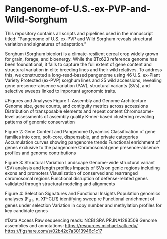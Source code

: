 # Pangenome-of-U.S.-ex-PVP-and-Wild-Sorghum
This repository contains all scripts and pipelines used in the manuscript titled:
“Pangenome of U.S. ex-PVP and Wild Sorghum reveals structural variation and signatures of adaptation.”

Sorghum (Sorghum bicolor) is a climate-resilient cereal crop widely grown for grain, forage, and bioenergy. While the BTx623 reference genome has been foundational, it fails to capture the full extent of gene content and structural variation in elite breeding lines and their wild relatives.
To address this, we constructed a long-read-based pangenome using 46 U.S. ex-Plant Variety Protected (ex-PVP) sorghum lines and 25 wild accessions, revealing gene presence–absence variation (PAV), structural variants (SVs), and selective sweeps linked to important agronomic traits.

#Figures and Analyses
Figure 1: Assembly and Genome Architecture
Genome size, gene counts, and contiguity metrics across accessions
Distribution of transposable elements and repeat content
Chromosome-level assessments of assembly quality
K-mer-based clustering revealing patterns of genomic conservation

Figure 2: Gene Content and Pangenome Dynamics
Classification of gene families into core, soft-core, dispensable, and private categories
Accumulation curves showing pangenome trends
Functional enrichment of genes exclusive to the pangenome
Chromosomal gene presence–absence profiles and genome contributions

Figure 3: Structural Variation Landscape
Genome-wide structural variant (SV) analysis and length profiles
Impacts of SVs on genic regions including exons and promoters
Visualization of conserved and rearranged chromosomal regions
Functional disruption of defense-related genes validated through structural modeling and alignments

Figure 4: Selection Signatures and Functional Insights
Population genomics analyses (F<sub>ST</sub>, π, XP-CLR) identifying sweep re
Functional enrichment of genes under selection
Variation in copy number and methylation profiles for key candidate genes

#Data Access
Raw sequencing reads: NCBI SRA PRJNA1283509
Genome assemblies and annotations:
https://resources.michael.salk.edu/ 
https://figshare.com/s/02b42c7a3013946c1c17 

